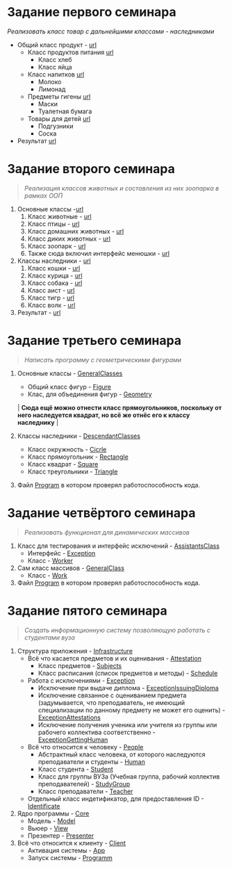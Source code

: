 # Задание первого семинара
*Реализовать класс товар с дальнейшими классами - наследниками*
* Общий класс продукт - [url](Seminar1/Product.java)
    * Класс продуктов питания [url](Seminar1/Food.java)
        * Класс хлеб
        * Класс яйца
    * Класс напитков [url](Seminar1/Beverages.java)
        * Молоко
        * Лимонад
    * Предметы гигены [url](Seminar1/HygieneItems.java)
        * Маски
        * Туалетная бумага
    * Товары для детей [url](Seminar1/ChildrensGoods.java)
      * Подгузники
      * Соска
* Результат [url](Seminar1/Programm.java)
# Задание второго семинара
>*Реализация классов животных и составления из них зоопарка в рамках ООП*
1. Основные классы -[url](Seminar2/GeneralClass)
   1. Класс животные - [url](Seminar2/GeneralClass/Animal.java)
   2. Класс птицы - [url](Seminar2/GeneralClass/Bird.java)
   3. Класс домашних животных - [url](Seminar2/GeneralClass/Pet.java)
   4. Класс диких животных - [url](Seminar2/GeneralClass/WildAnimal.java)
   5. Класс зоопарк - [url](Seminar2/GeneralClass/Zoo.java)
   6. Также сюда включил интерфейс менюшки - [url](Seminar2/GeneralClass/ConsoleMenu.java) 
2. Классы наследники - [url](Seminar2/DescendantClasses)
   1. Класс кошки - [url](Seminar2/DescendantClasses/Cat.java)
   2. Класс курица - [url](Seminar2/DescendantClasses/Chicken.java)
   3. Класс собака - [url](Seminar2/DescendantClasses/Dog.java)
   4. Класс аист - [url](Seminar2/DescendantClasses/Stork.java)
   5. Класс тигр - [url](Seminar2/DescendantClasses/Tiger.java)
   6. Класс волк - [url](Seminar2/DescendantClasses/Wolf.java)
3. Результат - [url](Seminar2/Programm.java)
# Задание третьего семинара 
>*Написать программу с геометрическими фигурами*
1. Основные классы - [GeneralClasses](Seminar3/GeneralClasses)
   * Общий класс фигур - [Figure](Seminar3/GeneralClasses/Figure.java)
   * Клас, для объединения фигур - [Geometry](Seminar3/GeneralClasses/Geometry.java)
   
   | **Сюда ещё можно отнести класс прямоугольников, поскольку от него наследуется
        квадрат, но всё же отнёс его к классу наследнику** |
2. Классы наследники - [DescendantClasses](Seminar3/DescendantClasses)
   * Класс окружность - [Cicrle](Seminar3/DescendantClasses/Circle.java)
   * Класс прямоугольник - [Rectangle](Seminar3/DescendantClasses/Rectangle.java)
   * Класс квадрат - [Square](Seminar3/DescendantClasses/Square.java)
   * Класс треугольники - [Triangle](Seminar3/DescendantClasses/Triangle.java)
3. Файл [Program](Seminar3/Program.java) в котором проверял работоспособность кода.

# Задание четвёртого семинара
>*Реализовать функционал для динамических массивов*
1. Класс для тестирования и интерфейс исключений - [AssistantsClass](Seminar4/AssistantsClass)
   * Интерфейс - [Exception](Seminar4/AssistantsClass/Exception.java)
   * Класс - [Worker](Seminar4/AssistantsClass/Worker.java)
2. Сам класс массивов - [GeneralClass](Seminar4/GeneralClass)
   * Класс - [Work](Seminar4/GeneralClass/Work.java)
3. Файл [Program](Seminar4/Program.java) в котором проверял работоспособность кода.
# Задание пятого семинара
>*Создать информационную систему позволяющую работать с cтудентами вуза*
1. Структура приложения - [Infrastructure](Seminar5/Infrasructure)
   * Всё что касается предметов и их оценивания - [Attestation](Seminar5/Infrasructure/Attestation)
     * Класс предметов - [Subjects](Seminar5/Infrasructure/Attestation/Subjects.java)
     * Класс расписания (список предметов и методы) - [Schedule](Seminar5/Infrasructure/Attestation/Schedule.java)
   * Работа с исключениями - [Exception](Seminar5/Infrasructure/Exception)
     * Исключение при выдаче диплома - [ExceptionIssuingDiploma](Seminar5/Infrasructure/Exception/ExceptionIssuingDiploma.java)
     * Исключение связанное с оцениванием предмета (задумывается, что преподаватель, 
не имеющий специализации по данному предмету не может его оценить) - [ExceptionAttestations](Seminar5/Infrasructure/Exception/ExceptionAttestations.java)
     * Исключение получения ученика или учителя из группы или рабочего коллектива соответственно - [ExceptionGettingHuman](Seminar5/Infrasructure/Exception/ExceptionGettingHuman.java)
   * Всё что относится к человеку - [People](Seminar5/Infrasructure/People)
     * Абстрактный класс человека, от которого наследуются преподаватели и студенты - [Human](Seminar5/Infrasructure/People/Human.java)
     * Класс студента - [Student](Seminar5/Infrasructure/People/Student.java)
     * Класс для группы ВУЗа (Учебная группа, рабочий коллектив преподавателей) - [StudyGroup](Seminar5/Infrasructure/People/StudyGroup.java)
     * Класс преподаватели - [Teacher](Seminar5/Infrasructure/People/Teacher.java)
   * Отдельный класс индетификатор, для предоставления ID - [Identificate](Seminar5/Infrasructure/Identificate.java) 
2. Ядро программы - [Core](Seminar5/Core)
    * Модель - [Model](Seminar5/Core/Model.java)
    * Вьюер - [View](Seminar5/Core/View.java)
    * Презентер - [Presenter](Seminar5/Core/Presenter.java)
3. Всё что относится к клиенту - [Client](Seminar5/Client)
   * Активация системы - [App](Seminar5/Client/App.java)
   * Запуск системы - [Programm](Seminar5/Client/Program.java)